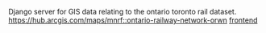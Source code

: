 Django server for GIS data relating to the ontario toronto rail dataset.
https://hub.arcgis.com/maps/mnrf::ontario-railway-network-orwn
[frontend](https://github.com/GoodestUsername/railway_gis_project_frontend_expo)
